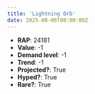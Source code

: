 ```yaml
---
title: 'Lightning Orb'
date: 2025-08-06T00:00:00Z
---
```

- **RAP**: 24181
- **Value**: -1
- **Demand level**: -1
- **Trend**: -1
- **Projected?**: True
- **Hyped?**: True
- **Rare?**: True
